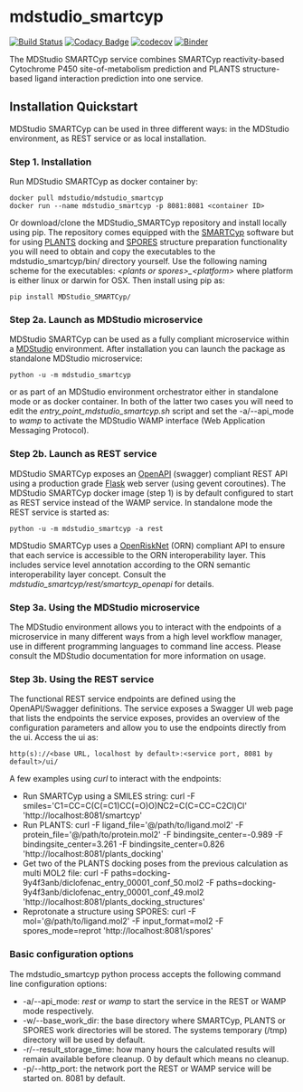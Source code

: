 # mdstudio_smartcyp

[![Build Status](https://travis-ci.org/MD-Studio/MDStudio_SMARTCyp.svg?branch=master)](https://travis-ci.org/MD-Studio/MDStudio_SMARTCyp)
[![Codacy Badge](https://api.codacy.com/project/badge/Grade/697c033fd7674ecea28c089150a25dfa)](https://www.codacy.com/app/marcvdijk/MDStudio_SMARTCyp?utm_source=github.com&amp;utm_medium=referral&amp;utm_content=MD-Studio/MDStudio_SMARTCyp&amp;utm_campaign=Badge_Grade)
[![codecov](https://codecov.io/gh/MD-Studio/MDStudio_SMARTCyp/branch/master/graph/badge.svg)](https://codecov.io/gh/MD-Studio/MDStudio_SMARTCyp)
[![Binder](https://mybinder.org/badge_logo.svg)](https://mybinder.org/v2/gh/MD-Studio/MDStudio_SMARTCyp/master?filepath=examples)

The MDStudio SMARTCyp service combines SMARTCyp reactivity-based Cytochrome P450 site-of-metabolism prediction and
PLANTS structure-based ligand interaction prediction into one service.

## Installation Quickstart
MDStudio SMARTCyp can be used in three different ways: in the MDStudio environment, as REST service or as local installation.

### Step 1. Installation
Run MDStudio SMARTCyp as docker container by:

    docker pull mdstudio/mdstudio_smartcyp
    docker run --name mdstudio_smartcyp -p 8081:8081 <container ID>

Or download/clone the MDStudio_SMARTCyp repository and install locally using pip.
The repository comes equipped with the [SMARTCyp](https://smartcyp.sund.ku.dk/mol_to_som) software but for using 
[PLANTS](https://uni-tuebingen.de/de/37876) docking and [SPORES](https://uni-tuebingen.de/fakultaeten/mathematisch-naturwissenschaftliche-fakultaet/fachbereiche/pharmazie-und-biochemie/pharmazie/pharmazeutische-chemie/pd-dr-t-exner/research/spores/) 
structure preparation functionality you will need to obtain and copy the executables to the mdstudio_smartcyp/bin/ 
directory yourself. Use the following naming scheme for the executables: *\<plants or spores>_\<platform>* where 
platform is either linux or darwin for OSX. Then install using pip as:

    pip install MDStudio_SMARTCyp/

### Step 2a. Launch as MDStudio microservice
MDStudio SMARTCyp can be used as a fully compliant microservice within a [MDStudio](https://github.com/MD-Studio/MDStudio)
environment. After installation you can launch the package as standalone MDStudio microservice:

    python -u -m mdstudio_smartcyp

or as part of an MDStudio environment orchestrator either in standalone mode or as docker container. In both of the 
latter two cases you will need to edit the *entry_point_mdstudio_smartcyp.sh* script and set the -a/--api_mode to *wamp*
to activate the MDStudio WAMP interface (Web Application Messaging Protocol).

### Step 2b. Launch as REST service
MDStudio SMARTCyp exposes an [OpenAPI](https://swagger.io/specification/) (swagger) compliant REST API using a production
grade [Flask](https://palletsprojects.com/p/flask/) web server (using gevent coroutines). The MDStudio SMARTCyp
docker image (step 1) is by default configured to start as REST service instead of the WAMP service. In standalone mode 
the REST service is started as:

    python -u -m mdstudio_smartcyp -a rest

MDStudio SMARTCyp uses a [OpenRiskNet](https://openrisknet.org) (ORN) compliant API to ensure that each service is 
accessible to the ORN interoperability layer. This includes service level annotation according to the ORN semantic 
interoperability layer concept. Consult the *mdstudio_smartcyp/rest/smartcyp_openapi* for details.

### Step 3a. Using the MDStudio microservice
The MDStudio environment allows you to interact with the endpoints of a microservice in many different ways from a high
level workflow manager, use in different programming languages to command line access. Please consult the MDStudio
documentation for more information on usage.

### Step 3b. Using the REST service
The functional REST service endpoints are defined using the OpenAPI/Swagger definitions. The service exposes a Swagger UI
web page that lists the endpoints the service exposes, provides an overview of the configuration parameters and allow you
to use the endpoints directly from the ui. Access the ui as:

    http(s)://<base URL, localhost by default>:<service port, 8081 by default>/ui/

A few examples using *curl* to interact with the endpoints:
 
+ Run SMARTCyp using a SMILES string: curl -F smiles='C1=CC=C(C(=C1)CC(=O)O)NC2=C(C=CC=C2Cl)Cl' 'http://localhost:8081/smartcyp'
+ Run PLANTS: curl -F ligand_file='@/path/to/ligand.mol2' -F protein_file='@/path/to/protein.mol2' -F bindingsite_center=-0.989 -F bindingsite_center=3.261 -F bindingsite_center=0.826 'http://localhost:8081/plants_docking'
+ Get two of the PLANTS docking poses from the previous calculation as multi MOL2 file: curl -F paths=docking-9y4f3anb/diclofenac_entry_00001_conf_50.mol2 -F paths=docking-9y4f3anb/diclofenac_entry_00001_conf_49.mol2  'http://localhost:8081/plants_docking_structures'
+ Reprotonate a structure using SPORES: curl -F mol='@/path/to/ligand.mol2' -F input_format=mol2 -F spores_mode=reprot  'http://localhost:8081/spores'

### Basic configuration options
The mdstudio_smartcyp python process accepts the following command line configuration options:

+ -a/--api_mode: *rest* or *wamp* to start the service in the REST or WAMP mode respectively.
+ -w/--base_work_dir: the base directory where SMARTCyp, PLANTS or SPORES work directories will be stored. The systems temporary (/tmp) directory will be used by default.
+ -r/--result_storage_time: how many hours the calculated results will remain available before cleanup. 0 by default which means no cleanup.
+ -p/--http_port: the network port the REST or WAMP service will be started on. 8081 by default.
